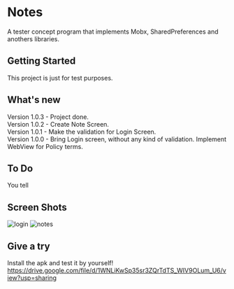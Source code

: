 # Notes

A tester concept program that implements Mobx, SharedPreferences and anothers libraries.  

## Getting Started  

This project is just for test purposes. 

## What's new  

Version 1.0.3 - Project done.  
Version 1.0.2 - Create Note Screen.  
Version 1.0.1 - Make the validation for Login Screen.  
Version 1.0.0 - Bring Login screen, without any kind of validation. Implement WebView for Policy terms.  

## To Do  

You tell

## Screen Shots
![login](https://github.com/brunos0/Notas/assets/49425249/ad875a5e-c284-41fe-89f9-dc185e151d85)
![notes](https://github.com/brunos0/Notas/assets/49425249/467bed5a-70ca-4fc4-af14-d662e5812ee3)

## Give a try
Install the apk and test it by yourself!
https://drive.google.com/file/d/1WNLiKwSp35sr3ZQrTdTS_WIV9OLum_U6/view?usp=sharing
